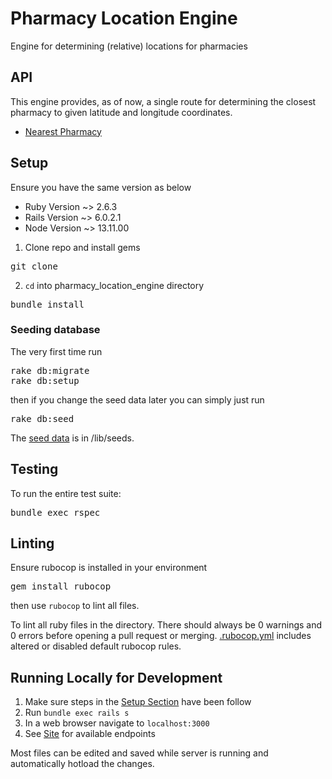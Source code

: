 # Pharmacy Location Engine

Engine for determining (relative) locations for pharmacies

## API

This engine provides, as of now, a single route for determining the closest pharmacy to given latitude and longitude coordinates.

* [Nearest Pharmacy](site/Pharmacy-Nearest-API-Documentation.md)

## Setup

Ensure you have the same version as below
* Ruby Version ~> 2.6.3
* Rails Version ~> 6.0.2.1
* Node Version ~> 13.11.00

1. Clone repo and install gems

<pre>
git clone
</pre>

2. `cd` into pharmacy_location_engine directory

<pre>
bundle install
</pre>

### Seeding database

The very first time run

<pre>
rake db:migrate
rake db:setup
</pre>

then if you change the seed data later you can simply just run

<pre>
rake db:seed
</pre>

The [seed data](lib/seeds/pharmacies.csv) is in /lib/seeds.

## Testing

To run the entire test suite:

<pre>
bundle exec rspec
</pre>

## Linting

Ensure rubocop is installed in your environment

<pre>
gem install rubocop
</pre>

then use `rubocop` to lint all files.

To lint all ruby files in the directory. There should always be 0 warnings and 0 errors before opening a pull request or merging.
[.rubocop.yml](.rubocop.yml) includes altered or disabled default rubocop rules.

## Running Locally for Development

1. Make sure steps in the [Setup Section](#Setup) have been follow
2. Run `bundle exec rails s`
3. In a web browser navigate to `localhost:3000`
4. See [Site](site/) for available endpoints

Most files can be edited and saved while server is running and automatically hotload the changes.

